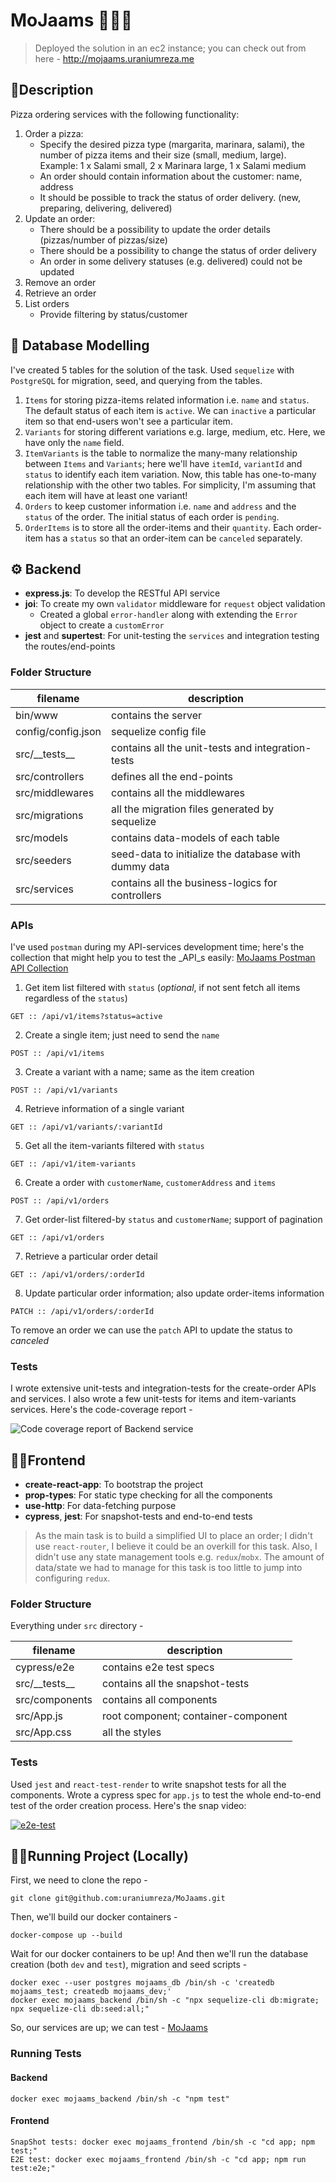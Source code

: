 # MoJaams 🍕🍕🍕

> Deployed the solution in an ec2 instance; you can check out from here - http://mojaams.uraniumreza.me

## 📒Description 

Pizza ordering services with the following functionality:

1. Order a pizza:
   - Specify the desired pizza type (margarita, marinara, salami), the number of pizza items and their size (small, medium, large).
     Example: 1 x Salami small, 2 x Marinara large, 1 x Salami medium
   - An order should contain information about the customer: name, address
   - It should be possible to track the status of order delivery. (new, preparing, delivering, delivered)
2. Update an order:
   - There should be a possibility to update the order details (pizzas/number of pizzas/size)
   - There should be a possibility to change the status of order delivery
   - An order in some delivery statuses (e.g. delivered) could not be updated
3. Remove an order
4. Retrieve an order
5. List orders
   - Provide filtering by status/customer

## 💾 Database Modelling 

I've created 5 tables for the solution of the task. Used `sequelize` with `PostgreSQL` for migration, seed, and querying from the tables.

1. `Items` for storing pizza-items related information i.e. `name` and `status`. The default status of each item is `active`. We can `inactive` a particular item so that end-users won't see a particular item.
2. `Variants` for storing different variations e.g. large, medium, etc. Here, we have only the `name` field.
3. `ItemVariants` is the table to normalize the many-many relationship between `Items` and `Variants`; here we'll have `itemId`, `variantId` and `status` to identify each item variation. Now, this table has one-to-many relationship with the other two tables. For simplicity, I'm assuming that each item will have at least one variant!
4. `Orders` to keep customer information i.e. `name` and `address` and the `status` of the order. The initial status of each order is `pending`.
5. `OrderItems` is to store all the order-items and their `quantity`. Each order-item has a `status` so that an order-item
   can be `canceled` separately.

## ⚙️ Backend

- **express.js**: To develop the RESTful API service
- **joi**: To create my own `validator` middleware for `request` object validation
   - Created a global `error-handler` along with extending the `Error` object to create a `customError`
- **jest** and **supertest**: For unit-testing the `services` and integration testing the routes/end-points

### Folder Structure

| filename           | description                                          |
| ------------------ | ---------------------------------------------------- |
| bin/www            | contains the server                                  |
| config/config.json | sequelize config file                                |
| src/\_\_tests\_\_  | contains all the unit-tests and integration-tests    |
| src/controllers    | defines all the end-points                           |
| src/middlewares    | contains all the middlewares                         |
| src/migrations     | all the migration files generated by sequelize       |
| src/models         | contains data-models of each table                   |
| src/seeders        | seed-data to initialize the database with dummy data |
| src/services       | contains all the business-logics for controllers     |

### APIs

I've used `postman` during my API-services development time; here's the collection that might help you to test the _API_s easily: [MoJaams Postman API Collection](https://www.getpostman.com/collections/01660fdeebd64ebabf18)

1. Get item list filtered with `status` (_optional_, if not sent fetch all items regardless of the `status`)

```
GET :: /api/v1/items?status=active
```

2. Create a single item; just need to send the `name`

```
POST :: /api/v1/items
```

3. Create a variant with a name; same as the item creation

```
POST :: /api/v1/variants
```

4. Retrieve information of a single variant

```
GET :: /api/v1/variants/:variantId
```

5. Get all the item-variants filtered with `status`

```
GET :: /api/v1/item-variants
```

6. Create a order with `customerName`, `customerAddress` and `items`

```
POST :: /api/v1/orders
```

7. Get order-list filtered-by `status` and `customerName`; support of pagination

```
GET :: /api/v1/orders
```

7. Retrieve a particular order detail

```
GET :: /api/v1/orders/:orderId
```

8. Update particular order information; also update order-items information

```
PATCH :: /api/v1/orders/:orderId
```

To remove an order we can use the `patch` API to update the status to _canceled_

### Tests

I wrote extensive unit-tests and integration-tests for the create-order APIs and services. I also wrote a few unit-tests for items and item-variants services. Here's the code-coverage report -

![Code coverage report of Backend service](https://i.imgur.com/7hp5HaF.png)

## 💅🏼Frontend

- **create-react-app**: To bootstrap the project
- **prop-types**: For static type checking for all the components
- **use-http**: For data-fetching purpose
- **cypress**, **jest**: For snapshot-tests and end-to-end tests

> As the main task is to build a simplified UI to place an order; I didn't use `react-router`, I believe it could be an overkill for this task. Also, I didn't use any state management tools e.g. `redux`/`mobx`. The amount of data/state we had to manage for this task is too little to jump into configuring `redux`.

### Folder Structure

Everything under `src` directory -

| filename          | description                         |
| ----------------- | ----------------------------------- |
| cypress/e2e       | contains e2e test specs             |
| src/\_\_tests\_\_ | contains all the snapshot-tests     |
| src/components    | contains all components             |
| src/App.js        | root component; container-component |
| src/App.css       | all the styles                      |

### Tests
Used `jest` and `react-test-render` to write snapshot tests for all the components. Wrote a cypress spec for `app.js` to test the whole end-to-end test of the order creation process. Here's the snap video: 

[![e2e-test](https://i.imgur.com/hRyEtGj.png)](https://i.imgur.com/KCG4N9I.mp4)


## 🏃🏼Running Project (Locally)

First, we need to clone the repo -

```
git clone git@github.com:uraniumreza/MoJaams.git
```

Then, we'll build our docker containers -

```
docker-compose up --build
```

Wait for our docker containers to be up! And then we'll run the database creation (both `dev` and `test`), migration and seed scripts -

```
docker exec --user postgres mojaams_db /bin/sh -c 'createdb mojaams_test; createdb mojaams_dev;'
docker exec mojaams_backend /bin/sh -c "npx sequelize-cli db:migrate; npx sequelize-cli db:seed:all;"
```

So, our services are up; we can test - [MoJaams](http://localhost)

### Running Tests

#### Backend

```
docker exec mojaams_backend /bin/sh -c "npm test"
```

#### Frontend

```
SnapShot tests: docker exec mojaams_frontend /bin/sh -c "cd app; npm test;"
E2E test: docker exec mojaams_frontend /bin/sh -c "cd app; npm run test:e2e;"
```

